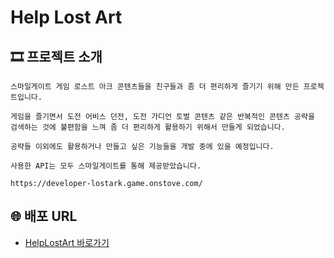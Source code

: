 # Help Lost Art

## 🎞 프로젝트 소개

```
스마일게이트 게임 로스트 아크 콘텐츠들을 친구들과 좀 더 편리하게 즐기기 위해 만든 프로젝트입니다.

게임을 즐기면서 도전 어비스 던전, 도전 가디언 토벌 콘텐츠 같은 반복적인 콘텐츠 공략을 검색하는 것에 불편함을 느껴 좀 더 편리하게 활용하기 위해서 만들게 되었습니다.

공략들 이외에도 활용하거나 만들고 싶은 기능들을 개발 중에 있을 예정입니다.

사용한 API는 모두 스마일게이트를 통해 제공받았습니다.

https://developer-lostark.game.onstove.com/

```

## 🌐 배포 URL

- [HelpLostArt 바로가기](https://help-lost-art.netlify.app/challenge-abyss)
